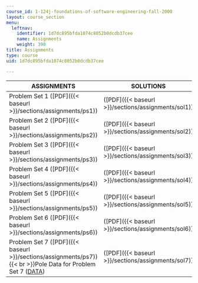 ```yaml
---
course_id: 1-124j-foundations-of-software-engineering-fall-2000
layout: course_section
menu:
  leftnav:
    identifier: 1d7dc895bfda1074c8052b0dcdb37cee
    name: Assignments
    weight: 390
title: Assignments
type: course
uid: 1d7dc895bfda1074c8052b0dcdb37cee

---
```


| ASSIGNMENTS | SOLUTIONS |
| --- | --- |
| Problem Set 1 ([PDF]({{< baseurl >}}/sections/assignments/ps1)) | ([PDF]({{< baseurl >}}/sections/assignments/sol1)) |
| Problem Set 2 ([PDF]({{< baseurl >}}/sections/assignments/ps2)) | ([PDF]({{< baseurl >}}/sections/assignments/sol2)) |
| Problem Set 3 ([PDF]({{< baseurl >}}/sections/assignments/ps3)) | ([PDF]({{< baseurl >}}/sections/assignments/sol3)) |
| Problem Set 4 ([PDF]({{< baseurl >}}/sections/assignments/ps4)) | ([PDF]({{< baseurl >}}/sections/assignments/sol4)) |
| Problem Set 5 ([PDF]({{< baseurl >}}/sections/assignments/ps5)) | ([PDF]({{< baseurl >}}/sections/assignments/sol5)) |
| Problem Set 6 ([PDF]({{< baseurl >}}/sections/assignments/ps6)) | ([PDF]({{< baseurl >}}/sections/assignments/sol6)) |
| Problem Set 7 ([PDF]({{< baseurl >}}/sections/assignments/ps7))  {{< br >}}Pole Data for Problem Set 7 ([DATA](/courses/civil-and-environmental-engineering/1-124j-foundations-of-software-engineering-fall-2000/assignments/pole.data)) | ([PDF]({{< baseurl >}}/sections/assignments/sol7))